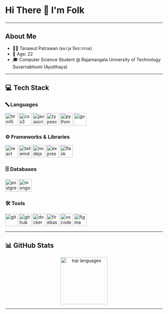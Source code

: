 <h1 align="left">Hi There 👋 I'm Folk</h1>

###
---

##  About Me
- 🙋‍♂️ Tanawut Patrawan (ธนาวุธ ปัตระวรรณ)
- 🎂 Age: 22  
- 🎓 Computer Science Student @ Rajamangala University of Technology Suvarnabhumi (Ayutthaya)<br>
---

## 💻 Tech Stack

### 🔤 Languages
<div align="left">
  <img src="https://cdn.jsdelivr.net/gh/devicons/devicon/icons/html5/html5-original.svg" height="40" alt="html5" />
  <img src="https://cdn.jsdelivr.net/gh/devicons/devicon/icons/css3/css3-original.svg" height="40" alt="css3" />
  <img src="https://cdn.jsdelivr.net/gh/devicons/devicon/icons/javascript/javascript-original.svg" height="40" alt="javascript" />
  <img src="https://cdn.jsdelivr.net/gh/devicons/devicon/icons/typescript/typescript-original.svg" height="40" alt="typescript" />
  <img src="https://cdn.jsdelivr.net/gh/devicons/devicon/icons/python/python-original.svg" height="40" alt="python" />
  <img src="https://cdn.jsdelivr.net/gh/devicons/devicon/icons/go/go-original.svg" height="40" alt="go" />
</div>

### ⚙️ Frameworks & Libraries
<div align="left">
  <img src="https://skillicons.dev/icons?i=react" height="40" alt="react" />
  <img src="https://skillicons.dev/icons?i=tailwind" height="40" alt="tailwind" />
  <img src="https://skillicons.dev/icons?i=nodejs" height="40" alt="nodejs" />
  <img src="https://skillicons.dev/icons?i=express" height="40" alt="express" />
  <img src="https://skillicons.dev/icons?i=flask" height="40" alt="flask" />
</div>

### 🗄️ Databases
<div align="left">
  <img src="https://cdn.jsdelivr.net/gh/devicons/devicon/icons/postgresql/postgresql-original.svg" height="40" alt="postgresql" />
  <img src="https://skillicons.dev/icons?i=mongodb" height="40" alt="mongodb" />
</div>

### 🛠️ Tools
<div align="left">
  <img src="https://skillicons.dev/icons?i=git" height="40" alt="git" />
  <img src="https://skillicons.dev/icons?i=github" height="40" alt="github" />
  <img src="https://skillicons.dev/icons?i=docker" height="40" alt="docker" />
  <img src="https://cdn.jsdelivr.net/gh/devicons/devicon/icons/firebase/firebase-plain.svg" height="40" alt="firebase" />
  <img src="https://cdn.jsdelivr.net/gh/devicons/devicon/icons/vscode/vscode-original.svg" height="40" alt="vscode" />
  <img src="https://cdn.jsdelivr.net/gh/devicons/devicon/icons/figma/figma-original.svg" height="40" alt="figma" />
</div>

---

## 📊 GitHub Stats
<div align="center">
  <img src="https://github-readme-stats.vercel.app/api/top-langs/?username=TanawutFolk&layout=compact&theme=tokyonight" height="150" alt="top languages"/>
</div>

---
